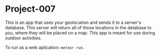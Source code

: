 # Project-007

This is an app that uses your geolocation and sends it to a server's database. This server will return all of those locations in the database to you, where they will be placed on a map.
This app is meant for use during outdoor activities.

To run as a web aplication: `meteor run`.